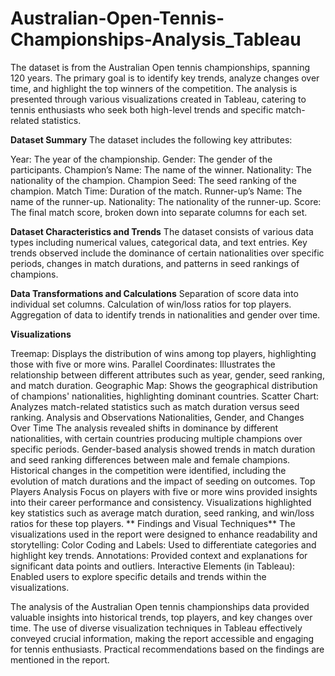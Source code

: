# Australian-Open-Tennis-Championships-Analysis_Tableau
The dataset is from the Australian Open tennis championships, spanning 120 years. The primary goal is to identify key trends, analyze changes over time, and highlight the top winners of the competition. The analysis is presented through various visualizations created in Tableau, catering to tennis enthusiasts who seek both high-level trends and specific match-related statistics.

**Dataset Summary**
The dataset includes the following key attributes:

Year: The year of the championship.
Gender: The gender of the participants.
Champion’s Name: The name of the winner.
Nationality: The nationality of the champion.
Champion Seed: The seed ranking of the champion.
Match Time: Duration of the match.
Runner-up’s Name: The name of the runner-up.
Nationality: The nationality of the runner-up.
Score: The final match score, broken down into separate columns for each set.

**Dataset Characteristics and Trends**
The dataset consists of various data types including numerical values, categorical data, and text entries. Key trends observed include the dominance of certain nationalities over specific periods, changes in match durations, and patterns in seed rankings of champions.

**Data Transformations and Calculations**
Separation of score data into individual set columns.
Calculation of win/loss ratios for top players.
Aggregation of data to identify trends in nationalities and gender over time.

**Visualizations**

Treemap: Displays the distribution of wins among top players, highlighting those with five or more wins.
Parallel Coordinates: Illustrates the relationship between different attributes such as year, gender, seed ranking, and match duration.
Geographic Map: Shows the geographical distribution of champions' nationalities, highlighting dominant countries.
Scatter Chart: Analyzes match-related statistics such as match duration versus seed ranking.
Analysis and Observations
Nationalities, Gender, and Changes Over Time
The analysis revealed shifts in dominance by different nationalities, with certain countries producing multiple champions over specific periods.
Gender-based analysis showed trends in match duration and seed ranking differences between male and female champions.
Historical changes in the competition were identified, including the evolution of match durations and the impact of seeding on outcomes.
Top Players Analysis
Focus on players with five or more wins provided insights into their career performance and consistency.
Visualizations highlighted key statistics such as average match duration, seed ranking, and win/loss ratios for these top players.
**
Findings and Visual Techniques**
The visualizations used in the report were designed to enhance readability and storytelling:
Color Coding and Labels: Used to differentiate categories and highlight key trends.
Annotations: Provided context and explanations for significant data points and outliers.
Interactive Elements (in Tableau): Enabled users to explore specific details and trends within the visualizations.

The analysis of the Australian Open tennis championships data provided valuable insights into historical trends, top players, and key changes over time. The use of diverse visualization techniques in Tableau effectively conveyed crucial information, making the report accessible and engaging for tennis enthusiasts. Practical recommendations based on the findings are mentioned in the report.
